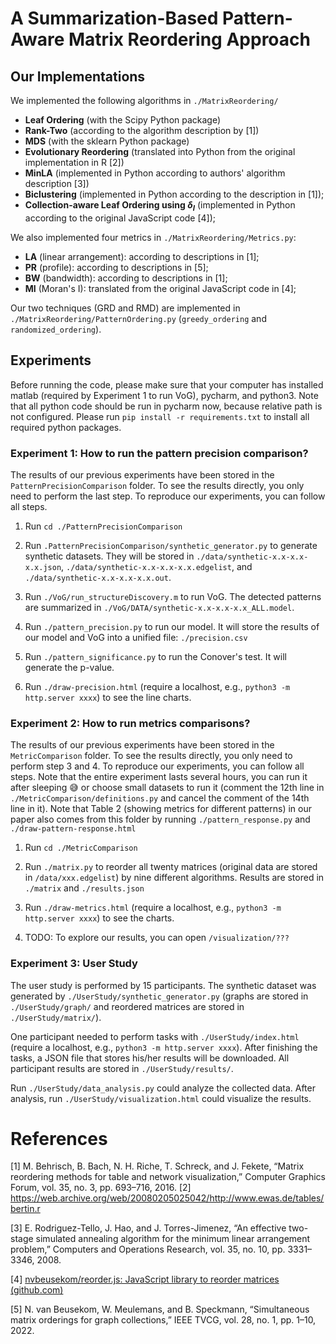 # A Summarization-Based Pattern-Aware Matrix Reordering Approach

## Our Implementations

We implemented the following algorithms in `./MatrixReordering/`

-   **Leaf Ordering** (with the Scipy Python package)
-   **Rank-Two** (according to the algorithm description by [1])
-   **MDS** (with the sklearn Python package)
-   **Evolutionary Reordering** (translated into Python from the original implementation in R [2])
-   **MinLA** (implemented in Python according to authors' algorithm description [3])
-   **Biclustering** (implemented in Python according to the description in [1]);
-   **Collection-aware Leaf Ordering using $\delta_I$** (implemented in Python according to the original JavaScript code [4]);

We also implemented four metrics in `./MatrixReordering/Metrics.py`:

-   **LA** (linear arrangement): according to descriptions in [1];
-   **PR** (profile): according to descriptions in [5];
-   **BW** (bandwidth): according to descriptions in [1];
-   **MI** (Moran's I): translated from the original JavaScript code in [4];

Our two techniques (GRD and RMD) are implemented in `./MatrixReordering/PatternOrdering.py` (`greedy_ordering` and `randomized_ordering`).

## Experiments

Before running the code, please make sure that your computer has installed matlab (required by Experiment 1 to run VoG), pycharm, and python3. Note that all python code should be run in pycharm now, because relative path is not configured.
Please run `pip install -r requirements.txt` to install all required python packages.

### Experiment 1: How to run the pattern precision comparison?

The results of our previous experiments have been stored in the `PatternPrecisionComparison` folder. To see the results directly, you only need to perform the last step. To reproduce our experiments, you can follow all steps.

1. Run `cd ./PatternPrecisionComparison`

2. Run `.PatternPrecisionComparison/synthetic_generator.py` to generate synthetic datasets. They will be stored in `./data/synthetic-x.x-x.x-x.x.json`, `./data/synthetic-x.x-x.x-x.x.edgelist`, and `./data/synthetic-x.x-x.x-x.x.out`.

3. Run `./VoG/run_structureDiscovery.m` to run VoG. The detected patterns are summarized in `./VoG/DATA/synthetic-x.x-x.x-x.x_ALL.model`.

4. Run `./pattern_precision.py` to run our model. It will store the results of our model and VoG into a unified file: `./precision.csv`

5. Run `./pattern_significance.py` to run the Conover's test. It will generate the p-value.

6. Run `./draw-precision.html` (require a localhost, e.g., `python3 -m http.server xxxx`) to see the line charts.

### Experiment 2: How to run metrics comparisons?

The results of our previous experiments have been stored in the `MetricComparison` folder. To see the results directly, you only need to perform step 3 and 4. To reproduce our experiments, you can follow all steps. Note that the entire experiment lasts several hours, you can run it after sleeping 😅 or choose small datasets to run it (comment the 12th line in `./MetricComparison/definitions.py` and cancel the comment of the 14th line in it). Note that Table 2 (showing metrics for different patterns) in our paper also comes from this folder by running `./pattern_response.py` and `./draw-pattern-response.html`

1. Run `cd ./MetricComparison`

2. Run `./matrix.py` to reorder all twenty matrices (original data are stored in `/data/xxx.edgelist`) by nine different algorithms. Results are stored in `./matrix` and `./results.json`

3. Run `./draw-metrics.html` (require a localhost, e.g., `python3 -m http.server xxxx`) to see the charts.

4. TODO: To explore our results, you can open `/visualization/???`

### Experiment 3: User Study

The user study is performed by 15 participants. The synthetic dataset was generated by `./UserStudy/synthetic_generator.py` (graphs are stored in `./UserStudy/graph/` and reordered matrices are stored in `./UserStudy/matrix/`).

One participant needed to perform tasks with `./UserStudy/index.html` (require a localhost, e.g., `python3 -m http.server xxxx`). After finishing the tasks, a JSON file that stores his/her results will be downloaded. All participant results are stored in `./UserStudy/results/`.

Run `./UserStudy/data_analysis.py` could analyze the collected data. After analysis, run `./UserStudy/visualization.html` could visualize the results.

# References

[1] M. Behrisch, B. Bach, N. H. Riche, T. Schreck, and J. Fekete, “Matrix reordering methods for table and network visualization,” Computer Graphics Forum, vol. 35, no. 3, pp. 693–716, 2016.
[2] https://web.archive.org/web/20080205025042/http://www.ewas.de/tables/bertin.r

[3] E. Rodriguez-Tello, J. Hao, and J. Torres-Jimenez, “An effective two-stage simulated annealing algorithm for the minimum linear arrangement problem,” Computers and Operations Research, vol. 35, no. 10, pp. 3331–3346, 2008.

[4] [nvbeusekom/reorder.js: JavaScript library to reorder matrices (github.com)](https://github.com/nvbeusekom/reorder.js)

[5] N. van Beusekom, W. Meulemans, and B. Speckmann, “Simultaneous matrix orderings for graph collections,” IEEE TVCG, vol. 28, no. 1, pp. 1–10, 2022.
